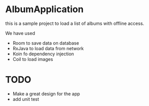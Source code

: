 # AlbumApplication
this is a sample project to load a list of albums with offline access.

We have used 
 * Room to save data on database
 * RxJava to load data from network 
 * Koin fo dependency injection
 * Coil to load images
 
 # TODO
 
 * Make a great design for the app
 * add unit test 
 
